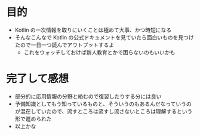 # 目的

- Kotlin の一次情報を取りにいくことは極めて大事、かつ時短になる
- そんなこんなで Kotlin の公式ドキュメントを見ていたら面白いものを見つけたので一日一つ読んでアウトプットするよ
  - これをウォッチしておけば新人教育とかで困らないのもいいかも

# 完了して感想
- 部分的に応用情報の分野と絡むので復習したりする分には良い
- 予備知識としてもう知っているものと、そういうのもあるんだなっていうのが混在していたので、流すところは流すし流さないところは理解するという形で進められた
- 以上かな